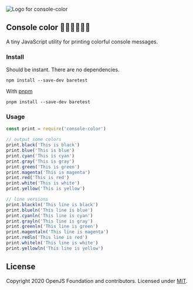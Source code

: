 

![Logo for console-color](//volument.com/images/console-color.png)


## Console color 💚🔵💙🔴💛🧡
A tiny JavaScript utility for printing colorful console messages.

### Install
Should be instant. There are no dependencies.

```
npm install --save-dev baretest
```

With [pnpm](//pnpm.js.org)

```
pnpm install --save-dev baretest
```

### Usage

``` javascript
const print = require('console-color')

// output some colors
print.black('This is black')
print.blue('This is blue')
print.cyan('This is cyan')
print.gray('This is gray')
print.green('This is green')
print.magenta('This is magenta')
print.red('This is red')
print.white('This is white')
print.yellow('This is yellow')

// line versions
print.blackln('This line is black')
print.blueln('This line is blue')
print.cyanln('This line is cyan')
print.grayln('This line is gray')
print.greenln('This line is green')
print.magentaln('This line is magenta')
print.redln('This line is red')
print.whiteln('This line is white')
print.yellowln('This line is yellow')
```

## License

Copyright 2020 OpenJS Foundation and contributors. Licensed under [MIT](./LICENSE).

